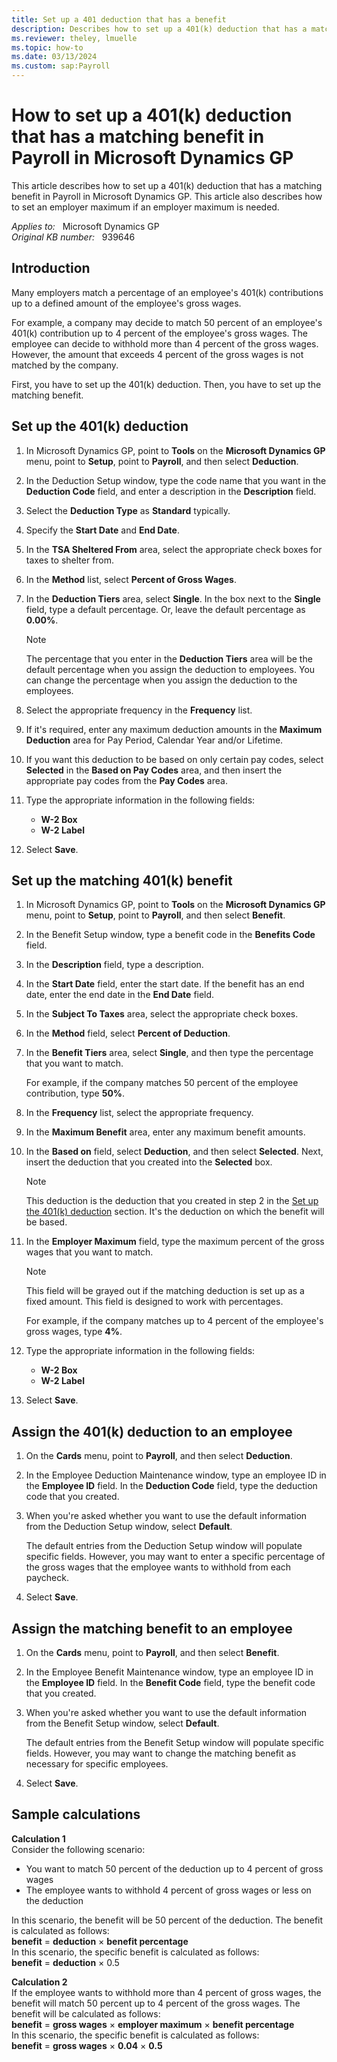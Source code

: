 ```yaml
---
title: Set up a 401 deduction that has a benefit
description: Describes how to set up a 401(k) deduction that has a matching benefit in Payroll in Microsoft Dynamics GP.
ms.reviewer: theley, lmuelle
ms.topic: how-to
ms.date: 03/13/2024
ms.custom: sap:Payroll
---
```

# How to set up a 401(k) deduction that has a matching benefit in Payroll in Microsoft Dynamics GP

This article describes how to set up a 401(k) deduction that has a matching benefit in Payroll in Microsoft Dynamics GP. This article also describes how to set an employer maximum if an employer maximum is needed.

_Applies to:_ &nbsp; Microsoft Dynamics GP  
_Original KB number:_ &nbsp; 939646

## Introduction

Many employers match a percentage of an employee's 401(k) contributions up to a defined amount of the employee's gross wages.

For example, a company may decide to match 50 percent of an employee's 401(k) contribution up to 4 percent of the employee's gross wages. The employee can decide to withhold more than 4 percent of the gross wages. However, the amount that exceeds 4 percent of the gross wages is not matched by the company.

First, you have to set up the 401(k) deduction. Then, you have to set up the matching benefit.

## Set up the 401(k) deduction

1. In Microsoft Dynamics GP, point to **Tools** on the **Microsoft Dynamics GP** menu, point to **Setup**, point to **Payroll**, and then select **Deduction**.
2. In the Deduction Setup window, type the code name that you want in the **Deduction Code** field, and enter a description in the **Description** field.
3. Select the **Deduction Type** as **Standard** typically.
4. Specify the **Start Date** and **End Date**.
5. In the **TSA Sheltered From** area, select the appropriate check boxes for taxes to shelter from.
6. In the **Method** list, select **Percent of Gross Wages**.
7. In the **Deduction Tiers** area, select **Single**. In the box next to the **Single** field, type a default percentage. Or, leave the default percentage as **0.00%**.

    > [!NOTE]
    > The percentage that you enter in the **Deduction Tiers** area will be the default percentage when you assign the deduction to employees. You can change the percentage when you assign the deduction to the employees.
8. Select the appropriate frequency in the **Frequency** list.
9. If it's required, enter any maximum deduction amounts in the **Maximum Deduction** area for Pay Period, Calendar Year and/or Lifetime.
10. If you want this deduction to be based on only certain pay codes, select **Selected** in the **Based on Pay Codes** area, and then insert the appropriate pay codes from the **Pay Codes** area.
11. Type the appropriate information in the following fields:
    - **W-2 Box**  
    - **W-2 Label**
12. Select **Save**.

## Set up the matching 401(k) benefit

1. In Microsoft Dynamics GP, point to **Tools** on the **Microsoft Dynamics GP** menu, point to **Setup**, point to **Payroll**, and then select **Benefit**.
2. In the Benefit Setup window, type a benefit code in the **Benefits Code** field.
3. In the **Description** field, type a description.
4. In the **Start Date** field, enter the start date. If the benefit has an end date, enter the end date in the **End Date** field.
5. In the **Subject To Taxes** area, select the appropriate check boxes.
6. In the **Method** field, select **Percent of Deduction**.
7. In the **Benefit Tiers** area, select **Single**, and then type the percentage that you want to match.

    For example, if the company matches 50 percent of the employee contribution, type **50%**.
8. In the **Frequency** list, select the appropriate frequency.
9. In the **Maximum Benefit** area, enter any maximum benefit amounts.
10. In the **Based on** field, select **Deduction**, and then select **Selected**. Next, insert the deduction that you created into the **Selected** box.

    > [!NOTE]
    > This deduction is the deduction that you created in step 2 in the [Set up the 401(k) deduction](#set-up-the-401k-deduction) section. It's the deduction on which the benefit will be based.
11. In the **Employer Maximum** field, type the maximum percent of the gross wages that you want to match.

    > [!NOTE]
    > This field will be grayed out if the matching deduction is set up as a fixed amount. This field is designed to work with percentages.

    For example, if the company matches up to 4 percent of the employee's gross wages, type **4%**.
12. Type the appropriate information in the following fields:
    - **W-2 Box**  
    - **W-2 Label**
13. Select **Save**.

## Assign the 401(k) deduction to an employee

1. On the **Cards** menu, point to **Payroll**, and then select **Deduction**.
2. In the Employee Deduction Maintenance window, type an employee ID in the **Employee ID** field. In the **Deduction Code** field, type the deduction code that you created.
3. When you're asked whether you want to use the default information from the Deduction Setup window, select **Default**.

    The default entries from the Deduction Setup window will populate specific fields. However, you may want to enter a specific percentage of the gross wages that the employee wants to withhold from each paycheck.
4. Select **Save**.

## Assign the matching benefit to an employee

1. On the **Cards** menu, point to **Payroll**, and then select **Benefit**.
2. In the Employee Benefit Maintenance window, type an employee ID in the **Employee ID** field. In the **Benefit Code** field, type the benefit code that you created.
3. When you're asked whether you want to use the default information from the Benefit Setup window, select **Default**.

    The default entries from the Benefit Setup window will populate specific fields. However, you may want to change the matching benefit as necessary for specific employees.
4. Select **Save**.

## Sample calculations

**Calculation 1**  
Consider the following scenario:

- You want to match 50 percent of the deduction up to 4 percent of gross wages
- The employee wants to withhold 4 percent of gross wages or less on the deduction

In this scenario, the benefit will be 50 percent of the deduction. The benefit is calculated as follows:  
**benefit** = **deduction** × **benefit percentage**  
In this scenario, the specific benefit is calculated as follows:  
 **benefit** = **deduction** × 0.5

**Calculation 2**  
If the employee wants to withhold more than 4 percent of gross wages, the benefit will match 50 percent up to 4 percent of the gross wages. The benefit will be calculated as follows:  
**benefit** = **gross wages** × **employer maximum** × **benefit percentage**  
In this scenario, the specific benefit is calculated as follows:  
 **benefit** = **gross wages** × **0.04** × **0.5**
